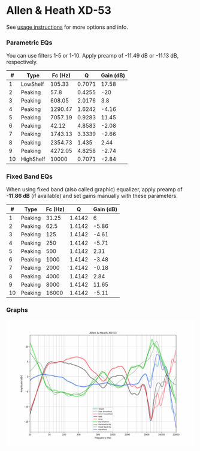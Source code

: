# Allen & Heath XD-53
See [usage instructions](https://github.com/jaakkopasanen/AutoEq#usage) for more options and info.

### Parametric EQs
You can use filters 1-5 or 1-10. Apply preamp of -11.49 dB or -11.13 dB, respectively.

|   # | Type      |   Fc (Hz) |      Q |   Gain (dB) |
|-----|-----------|-----------|--------|-------------|
|   1 | LowShelf  |    105.33 | 0.7071 |       17.58 |
|   2 | Peaking   |     57.8  | 0.4255 |      -20    |
|   3 | Peaking   |    608.05 | 2.0176 |        3.8  |
|   4 | Peaking   |   1290.47 | 1.6242 |       -4.16 |
|   5 | Peaking   |   7057.19 | 0.9283 |       11.45 |
|   6 | Peaking   |     42.12 | 4.8583 |       -2.08 |
|   7 | Peaking   |   1743.13 | 3.3339 |       -2.66 |
|   8 | Peaking   |   2354.73 | 1.435  |        2.44 |
|   9 | Peaking   |   4272.05 | 4.8258 |       -2.74 |
|  10 | HighShelf |  10000    | 0.7071 |       -2.84 |

### Fixed Band EQs
When using fixed band (also called graphic) equalizer, apply preamp of **-11.86 dB** (if available) and set gains manually with these parameters.

|   # | Type    |   Fc (Hz) |      Q |   Gain (dB) |
|-----|---------|-----------|--------|-------------|
|   1 | Peaking |     31.25 | 1.4142 |        6    |
|   2 | Peaking |     62.5  | 1.4142 |       -5.86 |
|   3 | Peaking |    125    | 1.4142 |       -4.61 |
|   4 | Peaking |    250    | 1.4142 |       -5.71 |
|   5 | Peaking |    500    | 1.4142 |        2.31 |
|   6 | Peaking |   1000    | 1.4142 |       -3.48 |
|   7 | Peaking |   2000    | 1.4142 |       -0.18 |
|   8 | Peaking |   4000    | 1.4142 |        2.84 |
|   9 | Peaking |   8000    | 1.4142 |       11.65 |
|  10 | Peaking |  16000    | 1.4142 |       -5.11 |

### Graphs
![](./Allen%20&%20Heath%20XD-53.png)

